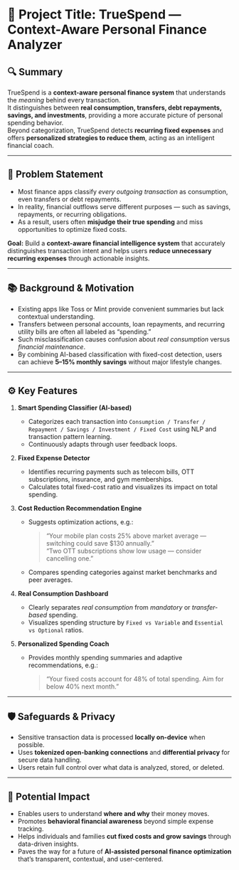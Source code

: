 # 🧠 Project Title: **TrueSpend — Context-Aware Personal Finance Analyzer**

## 🔍 Summary  
TrueSpend is a **context-aware personal finance system** that understands the *meaning* behind every transaction.  
It distinguishes between **real consumption, transfers, debt repayments, savings, and investments**, providing a more accurate picture of personal spending behavior.  
Beyond categorization, TrueSpend detects **recurring fixed expenses** and offers **personalized strategies to reduce them**, acting as an intelligent financial coach.  

---

## 🎯 Problem Statement  
- Most finance apps classify *every outgoing transaction* as consumption, even transfers or debt repayments.  
- In reality, financial outflows serve different purposes — such as savings, repayments, or recurring obligations.  
- As a result, users often **misjudge their true spending** and miss opportunities to optimize fixed costs.  

**Goal:** Build a **context-aware financial intelligence system** that accurately distinguishes transaction intent and helps users **reduce unnecessary recurring expenses** through actionable insights.  

---

## 📚 Background & Motivation  
- Existing apps like Toss or Mint provide convenient summaries but lack contextual understanding.  
- Transfers between personal accounts, loan repayments, and recurring utility bills are often all labeled as “spending.”  
- Such misclassification causes confusion about *real consumption* versus *financial maintenance*.  
- By combining AI-based classification with fixed-cost detection, users can achieve **5–15% monthly savings** without major lifestyle changes.  

---

## ⚙️ Key Features  

1. **Smart Spending Classifier (AI-based)**  
   - Categorizes each transaction into `Consumption / Transfer / Repayment / Savings / Investment / Fixed Cost` using NLP and transaction pattern learning.  
   - Continuously adapts through user feedback loops.  

2. **Fixed Expense Detector**  
   - Identifies recurring payments such as telecom bills, OTT subscriptions, insurance, and gym memberships.  
   - Calculates total fixed-cost ratio and visualizes its impact on total spending.  

3. **Cost Reduction Recommendation Engine**  
   - Suggests optimization actions, e.g.:  
     > “Your mobile plan costs 25% above market average — switching could save $130 annually.”  
     > “Two OTT subscriptions show low usage — consider cancelling one.”  
   - Compares spending categories against market benchmarks and peer averages.  

4. **Real Consumption Dashboard**  
   - Clearly separates *real consumption* from *mandatory* or *transfer-based* spending.  
   - Visualizes spending structure by `Fixed vs Variable` and `Essential vs Optional` ratios.  

5. **Personalized Spending Coach**  
   - Provides monthly spending summaries and adaptive recommendations, e.g.:  
     > “Your fixed costs account for 48% of total spending. Aim for below 40% next month.”  

---

## 🛡️ Safeguards & Privacy  
- Sensitive transaction data is processed **locally on-device** when possible.  
- Uses **tokenized open-banking connections** and **differential privacy** for secure data handling.  
- Users retain full control over what data is analyzed, stored, or deleted.  

---

## 🚀 Potential Impact  
- Enables users to understand **where and why** their money moves.  
- Promotes **behavioral financial awareness** beyond simple expense tracking.  
- Helps individuals and families **cut fixed costs and grow savings** through data-driven insights.  
- Paves the way for a future of **AI-assisted personal finance optimization** that’s transparent, contextual, and user-centered.  
